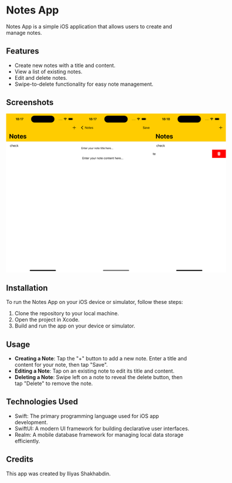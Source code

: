 # Notes App

Notes App is a simple iOS application that allows users to create and manage notes.

## Features

- Create new notes with a title and content.
- View a list of existing notes.
- Edit and delete notes.
- Swipe-to-delete functionality for easy note management.

## Screenshots
<div style="display: flex;">
    <img src="Screenshots/Screenshot1.png" alt="Screenshot 1" width="200" />
    <img src="Screenshots/Screenshot2.png" alt="Screenshot 2" width="200" />
    <img src="Screenshots/Screenshot3.png" alt="Screenshot 3" width="200" />
</div>

## Installation

To run the Notes App on your iOS device or simulator, follow these steps:

1. Clone the repository to your local machine.
2. Open the project in Xcode.
3. Build and run the app on your device or simulator.

## Usage

- **Creating a Note**: Tap the "+" button to add a new note. Enter a title and content for your note, then tap "Save".
- **Editing a Note**: Tap on an existing note to edit its title and content.
- **Deleting a Note**: Swipe left on a note to reveal the delete button, then tap "Delete" to remove the note.

## Technologies Used

- Swift: The primary programming language used for iOS app development.
- SwiftUI: A modern UI framework for building declarative user interfaces.
- Realm: A mobile database framework for managing local data storage efficiently.

## Credits

This app was created by Iliyas Shakhabdin.

